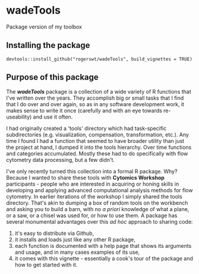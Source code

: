 # wadeTools
Package version of my toolbox

## Installing the package
```
devtools::install_github("rogerswt/wadeTools", build_vignettes = TRUE)
```
## Purpose of this package
The ***wadeTools*** package is a collection of a wide variety of R functions that I've written over the years.  They accomplish big or small tasks that I find that I do over and over again, so as in any software development work, it makes sense to write it once (carefully and with an eye towards re-useability) and use it often.  

I had originally created a 'tools' directory which had task-specific subdirectories (e.g. visualization, compensation, transformation, etc.).  Any time I found I had a function that seemed to have broader utility than just the project at hand, I dumped it into the tools hierarchy.  Over time functions and categories accumulated.  Mostly these had to do specifically with flow cytometry data processing, but a few didn't.

I've only recently turned this collection into a formal R package.  Why?  Because I wanted to share these tools with **Cytomics Workshop** participants - people who are interested in acquiring or honing  skills in developing and applying advanced computational analysis methods for flow cytometry.  In earlier iterations of the workshop I simply shared the tools directory.  That's akin to dumping a box of random tools on the workbench and asking you to build a barn, with no *a priori* knowledge of what a plane, or a saw, or a chisel was used for, or how to use them.  A package has several monumental advantages over this *ad hoc* approach to sharing code:

1.  it's easy to distribute via Github,
1.  it installs and loads just like any other R package,
1.  each function is documented with a help page that shows its arguments and usage, and in many cases examples of its use,
1.  it comes with this vignette - essentially a cook's tour of the package and how to get started with it.